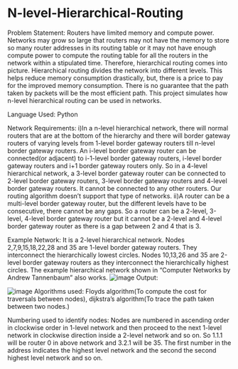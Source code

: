 # N-level-Hierarchical-Routing
Problem Statement: Routers have limited memory and compute power. Networks may grow so large that routers may not have the memory to store so many router addresses in its routing table or it may not have enough compute power to compute the routing table for all the routers in the network within a stipulated time. Therefore, hierarchical routing comes into picture. Hierarchical routing divides the network into different levels. This helps reduce memory consumption drastically, but, there is a price to pay for the improved memory consumption. There is no guarantee that the path taken by packets will be the most efficient path. This project simulates how n-level hierarchical routing can be used in networks. 

Language Used: Python

Network Requirements:
    i)In a n-level hierarchical network, there will normal routers that are at the bottom of the hierarchy and there will border gateway routers of varying levels from 1-level border gateway routers till n-level border gateway routers. An i-level border gateway router can be connected(or adjacent) to i-1-level border gateway routers, i-level border gateway routers and i+1 border gateway routers only. So in a 4-level hierarchical network, a 3-level border gateway router can be connected to 2-level border gateway routers, 3-level border gateway routers and 4-level border gateway routers. It cannot be connected to any other routers. Our routing algorithm doesn’t support that type of networks.
    ii)A router can be a multi-level border gateway router, but the different levels have to be consecutive, there cannot be any gaps. So a router can be a 2-level, 3-level, 4-level border gateway router but it cannot be a 2-level and 4-level border gateway router as there is a gap between 2 and 4 that is 3.

Example Network:
    It is a 2-level hierarchical network. Nodes 2,7,9,15,18,22,28 and 35 are 1-level border gateway routers. They interconnect the hierarchically lowest circles. Nodes 10,13,26 and 35 are 2-level border gateway routers as they interconnect the hierarchically highest circles.
The example hierarchical network shown in “Computer Networks by Andrew Tannenbaum” also works. 
![image](https://user-images.githubusercontent.com/29271117/42745582-31dc2c02-88f1-11e8-8ef8-0c4b172c97db.png)
Output:

![image](https://user-images.githubusercontent.com/29271117/42745622-6c008d92-88f1-11e8-9be5-139733655567.png)
Algorithms used: Floyds algorithm(To compute the cost for traversals between nodes), dijkstra’s 
                             algorithm(To trace the path taken between two nodes.)

Numbering used to identify nodes: Nodes are numbered in ascending order in clockwise order in
                             1-level network and then proceed to the next 1-level network in clockwise
                             direction inside a 2-level network and so on. So 1.1.1 will be router 0 in above 
                             network and 3.2.1 will be 35. The  first number in the address indicates the
                             highest level network and the second the second highest level network and so on.
